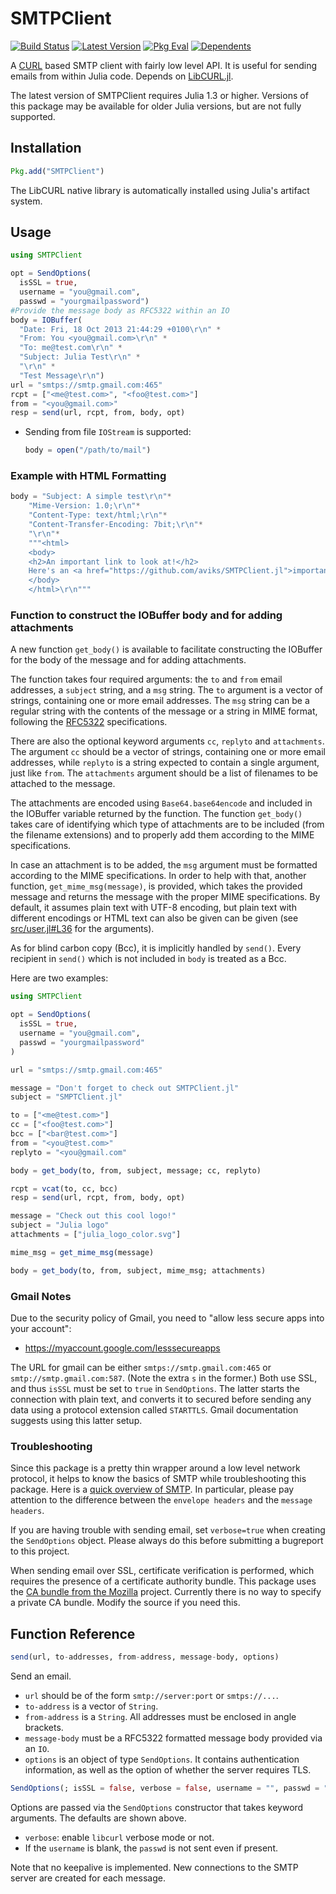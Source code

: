# SMTPClient

[![Build Status](https://travis-ci.org/aviks/SMTPClient.jl.svg?branch=master)](https://travis-ci.org/aviks/SMTPClient.jl)
[![Latest Version](https://juliahub.com/docs/SMTPClient/version.svg)](https://juliahub.com/ui/Packages/SMTPClient/Bx8Fn/)
[![Pkg Eval](https://juliahub.com/docs/SMTPClient/pkgeval.svg)](https://juliahub.com/ui/Packages/SMTPClient/Bx8Fn/)
[![Dependents](https://juliahub.com/docs/SMTPClient/deps.svg)](https://juliahub.com/ui/Packages/SMTPClient/Bx8Fn/?t=2)

A [CURL](curl.haxx.se) based SMTP client with fairly low level API.
It is useful for sending emails from within Julia code.
Depends on [LibCURL.jl](https://github.com/JuliaWeb/LibCURL.jl/).

The latest version of SMTPClient requires Julia 1.3 or higher. Versions of this package may be
available for older Julia versions, but are not fully supported.

## Installation

```julia
Pkg.add("SMTPClient")
```

The LibCURL native library is automatically installed using Julia's artifact system.

## Usage

```julia
using SMTPClient

opt = SendOptions(
  isSSL = true,
  username = "you@gmail.com",
  passwd = "yourgmailpassword")
#Provide the message body as RFC5322 within an IO
body = IOBuffer(
  "Date: Fri, 18 Oct 2013 21:44:29 +0100\r\n" *
  "From: You <you@gmail.com>\r\n" *
  "To: me@test.com\r\n" *
  "Subject: Julia Test\r\n" *
  "\r\n" *
  "Test Message\r\n")
url = "smtps://smtp.gmail.com:465"
rcpt = ["<me@test.com>", "<foo@test.com>"]
from = "<you@gmail.com>"
resp = send(url, rcpt, from, body, opt)
```

- Sending from file `IOStream` is supported:

  ```julia
  body = open("/path/to/mail")
  ```

### Example with HTML Formatting

```julia
body = "Subject: A simple test\r\n"*
    "Mime-Version: 1.0;\r\n"*
    "Content-Type: text/html;\r\n"*
    "Content-Transfer-Encoding: 7bit;\r\n"*
    "\r\n"*
    """<html>
    <body>
    <h2>An important link to look at!</h2>
    Here's an <a href="https://github.com/aviks/SMTPClient.jl">important link</a>
    </body>
    </html>\r\n"""
```

### Function to construct the IOBuffer body and for adding attachments

A new function `get_body()` is available to facilitate constructing the IOBuffer for the body of the message and for adding attachments.

The function takes four required arguments: the `to` and `from` email addresses, a `subject` string, and a `msg` string. The `to` argument is a vector of strings, containing one or more email addresses. The `msg` string can be a regular string with the contents of the message or a string in MIME format, following the [RFC5322](https://datatracker.ietf.org/doc/html/rfc5322) specifications.

There are also the optional keyword arguments `cc`, `replyto` and `attachments`. The argument `cc` should be a vector of strings, containing one or more email addresses, while `replyto` is a string expected to contain a single argument, just like `from`. The `attachments` argument should be a list of filenames to be attached to the message.

The attachments are encoded using `Base64.base64encode` and included in the IOBuffer variable returned by the function. The function `get_body()` takes care of identifying which type of attachments are to be included (from the filename extensions) and to properly add them according to the MIME specifications.

In case an attachment is to be added, the `msg` argument must be formatted according to the MIME specifications. In order to help with that, another function, `get_mime_msg(message)`, is provided, which takes the provided message and returns the message with the proper MIME specifications. By default, it assumes plain text with UTF-8 encoding, but plain text with different encodings or HTML text can also be given can be given (see [src/user.jl#L36](src/user.jl#L35) for the arguments).

As for blind carbon copy (Bcc), it is implicitly handled by `send()`. Every recipient in `send()` which is not included in `body` is treated as a Bcc.

Here are two examples:

```julia
using SMTPClient

opt = SendOptions(
  isSSL = true,
  username = "you@gmail.com",
  passwd = "yourgmailpassword"
)

url = "smtps://smtp.gmail.com:465"

message = "Don't forget to check out SMTPClient.jl"
subject = "SMPTClient.jl"

to = ["<me@test.com>"]
cc = ["<foo@test.com>"]
bcc = ["<bar@test.com>"]
from = "<you@test.com>"
replyto = "<you@gmail.com"

body = get_body(to, from, subject, message; cc, replyto)

rcpt = vcat(to, cc, bcc)
resp = send(url, rcpt, from, body, opt)
```

```julia
message = "Check out this cool logo!"
subject = "Julia logo"
attachments = ["julia_logo_color.svg"]

mime_msg = get_mime_msg(message)

body = get_body(to, from, subject, mime_msg; attachments)
```

### Gmail Notes

Due to the security policy of Gmail,
you need to "allow less secure apps into your account":

- <https://myaccount.google.com/lesssecureapps>

The URL for gmail can be either `smtps://smtp.gmail.com:465` or `smtp://smtp.gmail.com:587`.
(Note the extra `s` in the former.)
Both use SSL, and thus `isSSL` must be set to `true` in `SendOptions`. The latter starts
the connection with plain text, and converts it to secured before sending any data using a
protocol extension called `STARTTLS`. Gmail documentation suggests using this latter setup.

### Troubleshooting

Since this package is a pretty thin wrapper around a low level network protocol, it helps
to know the basics of SMTP while troubleshooting this package. Here is a [quick overview of SMTP](https://utcc.utoronto.ca/usg/technotes/smtp-intro.html). In particular, please pay attention to the difference
between the `envelope headers` and the `message headers`.

If you are having trouble with sending email, set `verbose=true` when creating the `SendOptions` object.
Please always do this before submitting a bugreport to this project.

When sending email over SSL, certificate verification is performed, which requires the presence of a
certificate authority bundle. This package uses the [CA bundle from the Mozilla](https://curl.haxx.se/docs/caextract.html) project. Currently there is no way to specify a private CA bundle. Modify the source if you need this.  

## Function Reference

```julia
send(url, to-addresses, from-address, message-body, options)
```

Send an email.

* `url` should be of the form `smtp://server:port` or `smtps://...`.
* `to-address` is a vector of `String`.
* `from-address` is a `String`. All addresses must be enclosed in angle brackets.
* `message-body` must be a RFC5322 formatted message body provided via an `IO`.
* `options` is an object of type `SendOptions`. It contains authentication information, as well as the option of whether the server requires TLS.

```julia
SendOptions(; isSSL = false, verbose = false, username = "", passwd = "")
```

Options are passed via the `SendOptions` constructor that takes keyword arguments.
The defaults are shown above.

- `verbose`: enable `libcurl` verbose mode or not.
- If the `username` is blank, the `passwd` is not sent even if present.

Note that no keepalive is implemented.
New connections to the SMTP server are created for each message.
